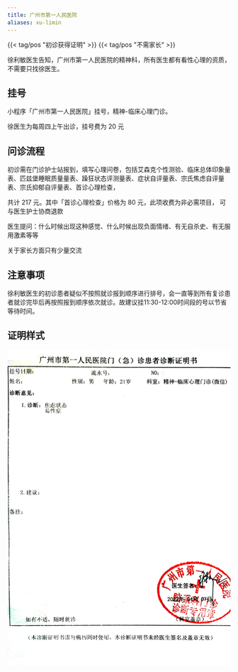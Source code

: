 ```yaml
---
title: 广州市第一人民医院
aliases: xu-limin
---
```


{{< tag/pos "初诊获得证明" >}} {{< tag/pos "不需家长" >}}

徐利敏医生告知，广州市第一人民医院的精神科，所有医生都有看性心理的资质，不需要只找徐医生。

## 挂号

小程序「广州市第一人民医院」挂号，精神-临床心理门诊。

徐医生为每周四上午出诊，挂号费为 20 元

## 问诊流程

初诊需在门诊护士站报到，填写心理问卷，包括艾森克个性测验、临床总体印象量表、匹兹堡睡眠质量量表、躁狂状态评测量表、症状自评量表、宗氏焦虑自评量表、宗氏抑郁自评量表、首诊心理检查，

共计 217 元。其中「首诊心理检查」价格为 80 元，此项收费为非必需项目， 可与医生护士协商退款

医生提问：什么时候出现这种感觉、什么时候出现负面情绪、有无自杀史、有无服用激素等等

关于家长方面只有少量交流

## 注意事项

徐利敏医生的初诊患者疑似不按照就诊报到顺序进行排号，会一直等到所有复诊患者就诊完毕后再按照报到顺序依次就诊。故建议挂11:30-12:00时间段的号以节省等待时间。

## 证明样式

![证明](zhengming.jpg)
